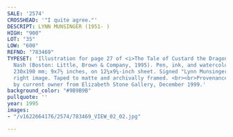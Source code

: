 ```yaml
---
SALE: '2574'
CROSSHEAD: '"I quite agree."'
DESCRIPT: LYNN MUNSINGER (1951- )
HIGH: "900"
LOT: "35"
LOW: "600"
REFNO: "783469"
TYPESET: 'Illustration for page 27 of <i>The Tale of Custard the Dragon</i> by Ogden
  Nash (Boston: Little, Brown & Company, 1995). Pen, ink, and watercolor over graphite.
  230x190 mm; 9x7½ inches, on 12¼x9¼-inch sheet. Signed "Lynn Munsinger" in lower
  right image. Taped to matte and archivally framed. <br><br>Provenance: Acquired
  by current owner from Elizabeth Stone Gallery, December 1999.'
background_color: "#9B9B9B"
pullquote: ''
year: 1995
images:
- "/v1622664176/2574/783469_VIEW_02_02.jpg"

---
```

